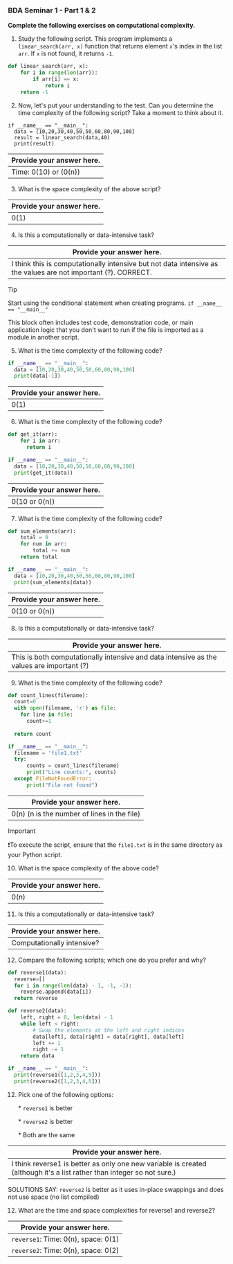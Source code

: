 ### BDA Seminar 1 - Part 1 & 2

**Complete the following exercises on computational complexity.**

1. Study the following script. This program implements a `linear_search(arr, x)` function that returns element `x`'s index in the list `arr`. If `x` is not found, it returns `-1`.

```python
def linear_search(arr, x):
    for i in range(len(arr)):
        if arr[i] == x:
            return i
    return -1
```

2. Now, let's put your understanding to the test. Can you determine the time complexity of the following script? Take a moment to think about it.

```Py
if __name__ == "__main__":
  data = [10,20,30,40,50,50,60,80,90,100]
  result = linear_search(data,40)
  print(result)
```

| Provide your answer here. |
| ------------------------- |
|   Time: 0(10) or (0(n))     |   CORRECT.

3. What is the space complexity of the above script?

| Provide your answer here. |
| ------------------------- |
|  0(1)             |             CORRECT.

4. Is this a computationally or data-intensive task?

| Provide your answer here. |
| ------------------------- |
|  I think this is computationally intensive but not data intensive as the values are not important (?).     CORRECT.

> [!TIP]
>
> Start using the conditional statement when creating programs. `if __name__ == "__main__"`
>
> This block often includes test code, demonstration code, or main application logic that you don't want to run if the file is imported as a module in another script.

5. What is the time complexity of the following code?

```python
if __name__ == "__main__":
  data = [10,20,30,40,50,50,60,80,90,100]
  print(data[-1])
```

| Provide your answer here. |
| ------------------------- |
|  0(1)     |                         CORRECT.

6. What is the time complexity of the following code?

```python
def get_it(arr):
    for i in arr:
      return i

if __name__ == "__main__":
  data = [10,20,30,40,50,50,60,80,90,100]
  print(get_it(data))
```

| Provide your answer here. |
| ------------------------- |
|  0(10 or 0(n))               |        SOLUTIONS SAY THIS JUST GETS FIRST ELEMENT AND ANSWER IS 0(1). THIS CONFUSED ME BUT IT'S BECAUSE IT RETURNS WITHIN THE FOR LOOP SO WILL END AS SOON AS ONE ANSWER IS RETURNED. TO GET ALL WOULD NEED TO USE PRINT().

7. What is the time complexity of the following code?

```python
def sum_elements(arr):
    total = 0
    for num in arr:
        total += num
    return total

if __name__ == "__main__":
  data = [10,20,30,40,50,50,60,80,90,100]
  print(sum_elements(data))
```

| Provide your answer here. |
| ------------------------- |
|  0(10 or 0(n))               |        CORRECT. IT PRINTS THE SUM OF ALL INTEGERS IN A GIVEN LIST.

8. Is this a computationally or data-intensive task?

| Provide your answer here. |
| ------------------------- |
|  This is both computationally intensive and data intensive as the values are important (?)   |   WRONG. IT IS COMPUTATIONALLY INTENSIVE BUT NOT DATA INTENSIVE.
 
9. What is the time complexity of the following code?

```python
def count_lines(filename):
  count=0
  with open(filename, 'r') as file:
    for line in file:
      count+=1
            
  return count

if __name__ == "__main__":
  filename = 'file1.txt'
  try:
      counts = count_lines(filename)
      print("Line counts:", counts)
  except FileNotFoundError:
      print("File not found")
```

| Provide your answer here. |
| ------------------------- |
| 0(n)  (n is the number of lines in the file)    |   CORRECT. 

> [!IMPORTANT]
>
> ❗To execute the script, ensure that the `file1.txt` is in the same directory as your Python script.

10. What is the space complexity of the above code?

| Provide your answer here. |
| ------------------------- |
|  0(n)           |                   WRONG. IT IS SPACE COMPLEXITY 0(1).

11. Is this a computationally or data-intensive task?

| Provide your answer here. |
| ------------------------- |
| Computationally intensive?    |   WRONG. THIS IS DATA INTENSIVE ( Data (Input/Output)  )

12. Compare the following scripts; which one do you prefer and why?

```python
def reverse1(data):
  reverse=[]
  for i in range(len(data) - 1, -1, -1):
    reverse.append(data[i])
  return reverse

def reverse2(data):
    left, right = 0, len(data) - 1
    while left < right:
        # Swap the elements at the left and right indices
        data[left], data[right] = data[right], data[left]
        left += 1
        right -= 1
    return data

if __name__ == "__main__":
  print(reverse1([1,2,3,4,5]))
  print(reverse2([1,2,3,4,5]))
```

12. Pick one of the following options:

    \* `reverse1` is better

    \* `reverse2` is better

    \* Both are the same

| Provide your answer here. |
| ------------------------- |
|  I think reverse1 is better as only one new variable is created (although it's a list rather than integer so not sure.)    |  WRONG.
SOLUTIONS SAY: `reverse2` is better as it uses in-place swappings and does not use space (no list compiled)

12. What are the time and space complexities for reverse1 and reverse2?

| Provide your answer here. |
| ------------------------- |
| `reverse1`:  Time: 0(n), space: 0(1)     |  WRONG. time: O(n), space O(n)
| `reverse2`:  Time: 0(n), space: 0(2)     |  WRONG. Time: 0(n), space: 0(1)  (this is the list)

